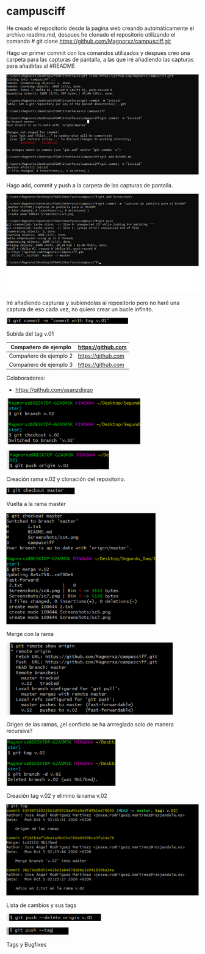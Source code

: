 # campusciff

He creado el repositorio desde la pagina web creando automáticamente el archivo readme.md, despues he clonado el repositorio
utilizando el comando # git clone https://github.com/Magnorxz/campusciff.git

Hago un primer commit con los comandos utilizados y despues creo una carpeta para las capturas de pantalla, a las que
iré añadiendo las capturas para añadirlas al #README


![Screenshot](https://github.com/Magnorxz/campusciff/blob/master/Screenshots/sc1.png)

Hago add, commit y push a la carpeta de las capturas de pantalla.


![Screenshot](https://github.com/Magnorxz/campusciff/blob/master/Screenshots/sc2.png)


Iré añadiendo capturas y subiendolas al repositorio pero no haré una captura de eso cada vez, no quiero crear un bucle infinito.

![Screenshot](https://github.com/Magnorxz/campusciff/blob/master/Screenshots/sc3.png)

Subida del tag v.01

| Compañero de ejemplo   | https://github.com |
|------------------------|------------|
| Compañero de ejemplo 2 | https://github.com |
| Compañero de ejemplo 3 | https://github.com |

Colaboradores: 

- https://github.com/asanzdiego

![Screenshot](https://github.com/Magnorxz/campusciff/blob/master/Screenshots/sc4.png)

![Screenshot](https://github.com/Magnorxz/campusciff/blob/master/Screenshots/sc6.png)

Creación rama v.02 y clonación del repositorio.

![Screenshot](https://github.com/Magnorxz/campusciff/blob/master/Screenshots/sc5.png)

Vuelta a la rama master


![Screenshot](https://github.com/Magnorxz/campusciff/blob/master/Screenshots/sc8.png)

Merge con la rama

![Screenshot](https://github.com/Magnorxz/campusciff/blob/master/Screenshots/sc9.png)

Origen de las ramas, ¿el conflicto se ha arrreglado solo de manera recursiva?

![Screenshot](https://github.com/Magnorxz/campusciff/blob/master/Screenshots/sc10.png)

Creación tag v.02 y elimino la rama v.02

![Screenshot](https://github.com/Magnorxz/campusciff/blob/master/Screenshots/sc11.png)

Lista de cambios y sus tags


![Screenshot](https://github.com/Magnorxz/campusciff/blob/master/Screenshots/sc12.png)

![Screenshot](https://github.com/Magnorxz/campusciff/blob/master/Screenshots/sc13.png)

Tags y Bugfixes


